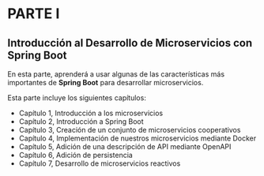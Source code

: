 # PARTE I

## Introducción al Desarrollo de Microservicios con Spring Boot

En esta parte, aprenderá a usar algunas de las características más importantes de **Spring Boot** para desarrollar microservicios.

Esta parte incluye los siguientes capítulos:

* Capítulo 1, Introducción a los microservicios
* Capítulo 2, Introducción a Spring Boot
* Capítulo 3, Creación de un conjunto de microservicios cooperativos
* Capítulo 4, Implementación de nuestros microservicios mediante Docker
* Capítulo 5, Adición de una descripción de API mediante OpenAPI
* Capítulo 6, Adición de persistencia
* Capítulo 7, Desarrollo de microservicios reactivos
